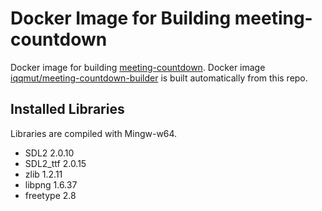 # Docker Image for Building meeting-countdown

Docker image for building [meeting-countdown](https://github.com/iqqmuT/meeting-countdown). Docker image [iqqmut/meeting-countdown-builder](https://hub.docker.com/r/iqqmut/meeting-countdown-builder) is built automatically from this repo.

## Installed Libraries

Libraries are compiled with Mingw-w64.

* SDL2 2.0.10
* SDL2_ttf 2.0.15
* zlib 1.2.11
* libpng 1.6.37
* freetype 2.8
